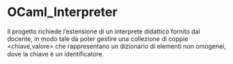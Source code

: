 # OCaml_Interpreter
Il progetto richiede l’estensione di un interprete didattico fornito dal docente, in modo tale da poter gestire una collezione di coppie <chiave,valore> che rappresentano un dizionario di elementi non omogenei, dove la chiave è un identiﬁcatore.

